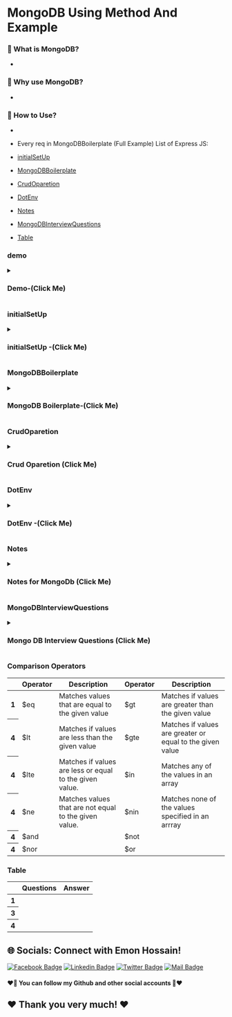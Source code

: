# MongoDB Using Method And Example

### 🔭 What is MongoDB?
- 
### 👯 Why use MongoDB?
- 
###  🤔 How to Use?
- 

- Every req in MongoDBBoilerplate (Full Example)
List of Express JS:
- [initialSetUp](#initialSetUp)
- [MongoDBBoilerplate](#MongoDBBoilerplate)
- [CrudOparetion](#CrudOparetion)
- [DotEnv](#DotEnv)
- [Notes](#Notes)
- [MongoDBInterviewQuestions](#MongoDBInterviewQuestions)
- [Table](#Table)



### demo
<details>
<summary>
  <h3> Demo-(Click Me)</h3>
</summary>
<br >
	
```js

demo code

```
</details>


### initialSetUp
<details>
<summary>
  <h3> initialSetUp -(Click Me)</h3>
</summary>
<br >
	
```js

/* 
১। mongodb atlas data host korte dai pore data niya kaj korte pari
2.mongodb connect korar jonno (URI) thakbe 
=>const uri = ;
3. mongodb oi URI er jonno ekta Client dei jaite oi URI (update, post, get, delete) korte pari and URI pass korte hobe
=> const client = new MongoClient(uri);
4. Sei client ke Connect kora and Database er kaj async kaj
async function run() {
  await client.connect();
}
5. app.use(express.json())
6. 

0. npm install mongodb
1. create New Project (copy user and password)
2. Database > Connect > connect your application copy (include full drive) paste index.js 
//
const { MongoClient, ServerApiVersion } = require('mongodb');
const uri = "mongodb+srv://GeniusCar:<password>@cluster0.nftlnia.mongodb.net/?retryWrites=true&w=majority";
const client = new MongoClient(uri, { useNewUrlParser: true, useUnifiedTopology: true, serverApi: ServerApiVersion.v1 });
client.connect(err => {
  const collection = client.db("test").collection("devices");
  // perform actions on the collection object
  client.close();
});
3. Remove this and create async function
client.connect(err => {
  const collection = client.db("test").collection("devices");
  // perform actions on the collection object
  client.close();
}); 
4. create async function (follow mongodb crud find many)
async function run(){
    try{
        //4.1 create collection 
const serviceCollection = client.db("geniusCar").collection(services);
    }
    finally{

    }
}
run().catch(error => console.error(error))
5. Database > collections > create database same name 
client.db("geniusCar").collection("services");
database name (geniusCar)
collection(services)
6. Backend data load করতে api lagbe
app.get('/services', async(req, res) => {

    })
7. query কারে কারে find করতে চাই ( )
 const query = { runtime: { $lt: 15 } };

৮। সব গুলাকে find করতে চাইলে empty object দিতে হবে।

const query = { };
৯। data sort করতে options use করে। 
  const options = {
      // sort returned documents in ascending order by title (A->Z)
      sort: { title: 1 },
      // Include only the `title` and `imdb` fields in each returned document
      projection: { _id: 0, title: 1, imdb: 1 },
    };
10. অথবা find use করতে cursor নিবো।
    const query = { };
    const cursor = serviceCollection.find(query);




*/

```
</details>

### MongoDBBoilerplate
<details>
<summary>
  <h3> MongoDB Boilerplate-(Click Me)</h3>
</summary>
<br >
	
```js

const express = require("express");
const cors = require("cors");
const { MongoClient, ServerApiVersion } = require("mongodb");
require("dotenv").config();

const app = express();
const PORT = process.env.PORT || 5000;

//middleware
app.use(cors());
app.use(express.json());


const uri = `mongodb+srv://${process.env.DB_USER}:${process.env.DB_PASSWORD}@cluster0.nftlnia.mongodb.net/?retryWrites=true&w=majority`;
const client = new MongoClient(uri, {
  useNewUrlParser: true,
  useUnifiedTopology: true,
  serverApi: ServerApiVersion.v1,
});

async function run() {
  try {
    const serviceCollection = client.db("geniusCar").collection(services);
    //Backend data load করতে api lagbe
    app.get("/services", async (req, res) => {
      //সব গুলাকে find করতে চাইলে empty object দিতে হবে।
      const query = {};
      //data sort করতে options use করে। অথবা find use করতে cursor নিবো।
      const cursor = serviceCollection.find(query);
      // async/ promise call হচ্ছে তাই await use করতে হবে
      //toArray দিয়ে cursor টাকে array তে convert করতে হবে  যাতে client site use  করতে হবে
      const services = await cursor.toArray();
      res.send(services);
    });
  } finally {
  }
}
run().catch((error) => console.error(error));

app.get("/", (req, res) => {
  res.send("Hello Genius Car Server");
});
app.listen(PORT, () => {
  console.log("genius car server is running", PORT);
});


// Advance BoilerPlate
const express = require("express");
const cors = require("cors");
const { MongoClient, ServerApiVersion, ObjectId } = require("mongodb");
require("dotenv").config();

const app = express();
const PORT = process.env.PORT || 5000;

//middleware
app.use(cors());
app.use(express.json());

const uri = `mongodb+srv://${process.env.DB_USER}:${process.env.DB_PASSWORD}@cluster0.nftlnia.mongodb.net/?retryWrites=true&w=majority`;
const client = new MongoClient(uri, {
  useNewUrlParser: true,
  useUnifiedTopology: true,
  serverApi: ServerApiVersion.v1,
});

async function run() {
  try {
    //serviceCOllection
    const serviceCollection = client.db("geniusCar").collection("services");
    //order collection
    const orderCollection = client.db("geniusCar").collection("orders");
    // all services api call
    app.get("/services", async (req, res) => {
      const query = {};
      const cursor = serviceCollection.find(query);
      const services = await cursor.toArray();
      res.send(services);
      console.log();
    });

    //single services api call
    app.get("/services/:id", async (req, res) => {
      const id = req.params.id;
      const query = { _id: ObjectId(id) };
      const service = await serviceCollection.findOne(query);
      res.send(service);
    });

    //orders api call
    app.get("/orders", async (req, res) => {
      console.log(req.query.email);
      let query = {};
      if (req.query.email) {
        query = {
          email: req.query.email,
        };
      }
      const cursor = orderCollection.find(query);
      const orders = await cursor.toArray();
      res.send(orders);
    });

    app.post("/orders", async (req, res) => {
      const order = req.body;
      const result = orderCollection.insertOne(order);
      res.send(result);
    });

    //patch
    app.patch('/orders/:id', async(req, res) => {
      const id = req.params.id;
      const status = req.body.status;
      const query = {_id:ObjectId(id)};
      const updateDoc = {
        $set:{
          status: status
        }
      }
      const result = await orderCollection.updateOne(query, updateDoc);
      res.send(result)
    })

    // delete method
    app.delete("/orders/:id", async (req, res) => {
      const id = req.params.id;
      const query = { _id: ObjectId(id) };
      const result = await orderCollection.deleteOne(query);
      res.send(result);
    });
  } finally {
  }
}
run().catch((error) => console.error(error));

app.get("/", (req, res) => {
  res.send("Hello Genius Car Server");
});
app.listen(PORT, () => {
  console.log("genius car server is running", PORT);
});

/*
//mongodb 
0. npm install mongodb
1. create New Project (copy user and password)
2. Database > Connect > connect your application copy (include full drive) paste index.js 
//
const { MongoClient, ServerApiVersion } = require('mongodb');
const uri = "mongodb+srv://GeniusCar:<password>@cluster0.nftlnia.mongodb.net/?retryWrites=true&w=majority";
const client = new MongoClient(uri, { useNewUrlParser: true, useUnifiedTopology: true, serverApi: ServerApiVersion.v1 });
client.connect(err => {
  const collection = client.db("test").collection("devices");
  // perform actions on the collection object
  client.close();
});
3. Remove this and create async function
client.connect(err => {
  const collection = client.db("test").collection("devices");
  // perform actions on the collection object
  client.close();
}); 
4. create async function (follow mongodb crud find many)
async function run(){
    try{
        //4.1 create collection 
const serviceCollection = client.db("geniusCar").collection('services');
    }
    finally{

    }
}
run().catch(error => console.error(error))
5. Database > collections > create database same name 
client.db("geniusCar").collection(services);
database name (geniusCar)
collection(services)
6. Backend data load করতে api lagbe
app.get('/services', async(req, res) => {

    })
7. query কারে কারে find করতে চাই ( )
 const query = { runtime: { $lt: 15 } };

৮। সব গুলাকে find করতে চাইলে empty object দিতে হবে।

const query = { };
৯। data sort করতে options use করে। 
  const options = {
      // sort returned documents in ascending order by title (A->Z)
      sort: { title: 1 },
      // Include only the `title` and `imdb` fields in each returned document
      projection: { _id: 0, title: 1, imdb: 1 },
    };
10. অথবা find use করতে cursor নিবো।
    const query = { };
    const cursor = serviceCollection.find(query);

11. data create করার জন্য Express er post method use করতে হয়
 //orders api call
    app.post("/orders", async (req, res) => {
      const order = req.body;
      const result = orderCollection.insertOne(order);
      res.send(result);
    });
12. //  call post method
    fetch("http://localhost:5000/orders", {
      method: "POST",
      headers: {
        "content-type": "application/json",
      },
      body:JSON.stringify(order)
    })
    .then(res=> res.json)
    .then(data=> console.log(data))
    .then(error => console.error(error))
13, //api get korte hole
  app.get("/orders", async (req, res) => {
      const query = {};
      const cursor = orderCollection.find(query);
      const orders = await cursor.toArray();
      res.send(orders);
    });
  14, delete server site
  // delete method
    app.delete("/orders/:id", async (req, res) => {
      const id = req.params.id;
      const query = { _id: ObjectId(id) };
      const result = await orderCollection.deleteOne(query);
      res.send(result);
    });
    15. delete client site code
      const handleDelete = (id) => {
    const proceed = window.confirm("Are you sure, you want ");
    if (proceed) {
      fetch(`http://localhost:5000/orders/${id}`, {
        method: "DELETE",
      })
        .then((res) => res.json())
        .then((data) => {
          console.log(data);
          if (data.deletedCount > 0) {
            alert("deleted successfully");
            const remaining = orders.filter(odr=> odr._id !== id);
            setOrders(remaining)
          }
        });
    }
  };

14. patch server code
 //patch
    app.patch('/orders/:id', async(req, res) => {
      const id = req.params.id;
      const status = req.body.status;
      const query = {_id:ObjectId(id)};
      const updateDoc = {
        $set:{
          status: status
        }
      }
      const result = await orderCollection.updateOne(query, updateDoc);
      res.send(result)
    })
    14. patch client site code
    //patch
  const handleStatusUpdate = (id) => {
    fetch(`http://localhost:5000/orders/${id}`, {
      method: "PATCH",
      Headers: {
        "content-type": "application/json",
      },
      body: JSON.stringify({ status: "Approved" }),
    })
      .then((res) => res.json())
      .then((data) => {
        console.log(data);
        if (data.modifiedCOunt > 0) {
          const remaining = orders.filter((odr) => odr._id !== id);
          const approving = orders.find(odr => odr._id === id);
          approving.status = 'Approved'
          const newOrders = [...remaining, approving];
          setOrders(newOrders);
        }
      });
  };


*/


```
</details>


### CrudOparetion
<details>
<summary>
  <h3> Crud Oparetion (Click Me)</h3>
</summary>
<br >
	
```js

demo code

```
</details>


### DotEnv
<details>
<summary>
  <h3> DotEnv -(Click Me)</h3>
</summary>
<br >
	
```js

/* 
১। npm install dotenv --save
2 create .env file in your root folder
DB_USER=Genius
DB_PASSWORD=ylqSoHGMEeM8
3. inde.js file (change username and password)
require('dotenv').config()
const uri = `mongodb+srv://${process.env.DB_USER}:${process.env.DB_PASSWORD}@cluster0.nftlnia.mongodb.net/?retryWrites=true&w=majority`;




*/

```
</details>



### Notes
<details>
<summary>
  <h3>Notes for MongoDb  (Click Me)</h3>
</summary>
<br >
  - Notes must be know every single part for interview 

```js

************Mongo DB  Notes************
//Module 65-8
 1.What are MongoDb operators?
MongoDb offers the following query operator types:
i. Comparison
ii. Logical
iii. Element
iv. Evalution
v. Geospatial
vi. Array
vii. Bitwise
viii. Comments
	
	
	
	

************End Node Notes************
```
</details>
  
### MongoDBInterviewQuestions
<details>
<summary>
  <h3>Mongo DB Interview Questions (Click Me)</h3>
</summary>
<br >
 must be know every single part for interview https://roadmap.sh/react
	
 ```js
************Mongo DB Interview Questions************
	
//Milestone: 11 Backend and Database integrate
//Node.js Interview Questions
//Module 65.9
1. What is Node.js and how it works?
2. What are the key features of Node.js?
3. What in npm? What is the main functionality of npm?
4. What is the difference between JavaScript and Node.js?
5. What is event-driven programming in Node.js?
6. How single threaded handles concurrency when multiple I/O operations happing in Node.js?
7. What is package.json?
8. What is Event loop in Node.js and how does it work?
9. What do you understand by callback hell?

//MongoDb Interview Questions	
1. What is a Document in MongoDb?
2. What is Collection in MongoDb?
3. What are some fetures of MongoDb?
4. When to use MongoDb?
5. What are some of the advantages of MongoDB?
6. What type of DBMS is MongoDB?
7. What is the difference between MongoDB and MYSql?
8. Explain the Structure of ObjectID in MongoDB?
9. What is CRUD in MongoDB?
	
	
	
	
	
	
	
  ************Mongo DB Interview Questions************
 ```
</details>

### Comparison Operators
<div class="overflow-x-auto">
  <table class="table w-full">
    <!-- head -->
    <thead>
      <tr>
        <th></th>
        <th>Operator</th>
        <th>Description</th>
	<th>Operator</th>
        <th>Description</th>
      </tr>
    </thead>
    <tbody>
      <!-- row 1 -->
      <tr>
        <th>1</th>
        <td>$eq </td>
        <td>Matches values that are equal to the given value </td>
	<td> $gt </td>
        <td> Matches if values are greater than the given value </td>
      </tr>
      <!-- row 2 -->
      <tr>
        <th>4</th>
        <td>$lt </td>
        <td>Matches if values are less than the given value </td>
	<td>$gte </td>
        <td> Matches if values are greater or equal to the given value</td>
      </tr>
       <!-- row 1 -->
      <tr>
        <th>4</th>
        <td>$lte </td>
        <td>Matches if values are less or equal to the given value.</td>
	<td> $in</td>
        <td>Matches any of the values in an array </td>
      </tr> <!-- row 1 -->
      <tr>
      <tr>
        <th>4</th>
        <td> $ne</td>
        <td>Matches values that are not equal to the given value. </td>
	<td>$nin </td>
        <td> Matches none of the values specified in an arrray </td>
      </tr> <!-- row 1 -->
      <tr>
        <th>4</th>
        <td>$and </td>
        <td> </td>
	  <td>$not </td>
        <td> </td>
      </tr>
      </tr> <!-- row 1 -->
      <tr>
        <th>4</th>
        <td>$nor </td>
        <td> </td>
	<td>$or </td>
        <td> </td>
      </tr>
    </tbody>
  </table>
</div>

### Table
<div class="overflow-x-auto">
  <table class="table w-full">
    <!-- head -->
    <thead>
      <tr>
        <th></th>
        <th>Questions</th>
        <th>Answer</th>
      </tr>
    </thead>
    <tbody>
      <!-- row 1 -->
      <tr>
        <th>1</th>
        <td> </td>
        <td> </td>
      </tr>
      <!-- row 2 -->
      <tr>
        <th>3</th>
        <td> </td>
        <td> </td>
      </tr>
       <!-- row 1 -->
      <tr>
        <th>4</th>
        <td> </td>
        <td> </td>
      </tr>
    </tbody>
  </table>
</div>



## 🌐 Socials: Connect with Emon Hossain!

[![Facebook Badge](https://img.shields.io/badge/Facebook-1877F2?style=for-the-badge&logo=facebook&logoColor=white)](https://fb.com/emonhossain6) [![Linkedin Badge](https://img.shields.io/badge/LinkedIn-0077B5?style=for-the-badge&logo=linkedin&logoColor=white)](https://www.linkedin.com/in/emon007iu/) [![Twitter Badge](https://img.shields.io/badge/Twitter-1DA1F2?style=for-the-badge&logo=twitter&logoColor=white)](https://twitter.com/@emon_hossain7) [![Mail Badge](https://img.shields.io/badge/Gmail-D14836?style=for-the-badge&logo=gmail&logoColor=white)](mailto:emon.hossain.wd@gmail.com)

<h4>❤️🤔 You can follow my Github and other social accounts 🤔❤️</h4>
<h2>❤️ Thank you very much! ❤️</h2>
